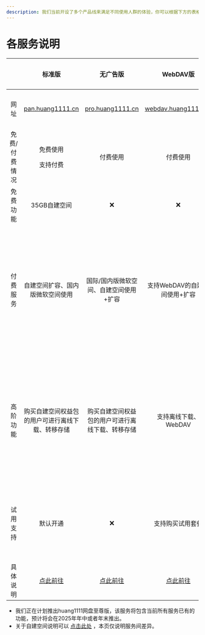 ```yaml
---
description: 我们当前开设了多个产品线来满足不同使用人群的体验，你可以根据下方的表格来选择最符合你的产品。
---
```


# 各服务说明



<table data-full-width="false"><thead><tr><th width="126" align="center"></th><th align="center">标准版</th><th align="center">无广告版</th><th align="center">WebDAV版</th><th align="center">图床版</th><th align="center">至尊版</th></tr></thead><tbody><tr><td align="center">网址</td><td align="center"><a href="https://pan.huang1111.cn">pan.huang1111.cn</a></td><td align="center"><a href="https://pro.huang1111.cn">pro.huang1111.cn</a></td><td align="center"><a href="https://webdav.huang1111.cn">webdav.huang1111.cn</a></td><td align="center"><a href="https://pic.huang1111.cn">pic.huang1111.cn</a></td><td align="center">暂未开通</td></tr><tr><td align="center">免费/付费情况</td><td align="center"><p>免费使用</p><p>支持付费</p></td><td align="center">付费使用</td><td align="center">付费使用</td><td align="center">付费使用</td><td align="center">付费使用</td></tr><tr><td align="center">免费功能</td><td align="center">35GB自建空间</td><td align="center">❌</td><td align="center">❌</td><td align="center">❌</td><td align="center">❌</td></tr><tr><td align="center">付费服务</td><td align="center">自建空间扩容、国内版微软空间使用</td><td align="center">国际/国内版微软空间、自建空间使用+扩容</td><td align="center">支持WebDAV的自建空间使用+扩容</td><td align="center">支持获取上传图片直链的自建空间使用</td><td align="center">具有所有已开放增值功能的服务</td></tr><tr><td align="center">高阶功能</td><td align="center">购买自建空间权益包的用户可进行离线下载、转移存储</td><td align="center">购买自建空间权益包的用户可进行离线下载、转移存储</td><td align="center">支持离线下载、WebDAV</td><td align="center">支持获取上传图片直链</td><td align="center">具有所有已开放增值功能的服务</td></tr><tr><td align="center">试用支持</td><td align="center">默认开通</td><td align="center">❌</td><td align="center">支持购买试用套餐</td><td align="center">支持购买试用套餐</td><td align="center">支持购买试用套餐</td></tr><tr><td align="center">具体说明</td><td align="center"><a href="huang1111-wang-pan-biao-zhun-ban/gai-shu.md">点此前往</a></td><td align="center"><a href="huang1111-wang-pan-wu-guang-gao-ban/gai-shu.md">点此前往</a></td><td align="center"><a href="huang1111-wang-pan-webdav-ban/gai-shu.md">点此前往</a></td><td align="center"><a href="huang1111-tu-chuang/gai-shu.md">点此前往</a></td><td align="center">暂未开通</td></tr></tbody></table>



* 我们正在计划推出huang1111网盘至尊版，该服务将包含当前所有服务已有的功能，预计将会在2025年年中或者年末推出。
* 关于自建空间说明可以 [点击此处](huang1111-zi-jian-kong-jian/gai-shu.md) ，本页仅说明服务间差异。

